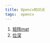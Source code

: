 ```yaml
---
title: Opencv知识点
tags:  opencv
---
```


1. [矩阵mat](https://www.chengxulvtu.com/opencv-mat/)
2. [位深](https://www.chengxulvtu.com/opencv-read-and-display-image/)